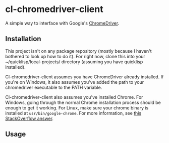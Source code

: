 # cl-chromedriver-client

A simple way to interface with Google's [ChromeDriver](https://developer.chrome.com/docs/chromedriver). 

## Installation

This project isn't on any package repository (mostly because I haven't bothered to look up how to do it). For right now, clone this into your ~/quicklisp/local-projects/ directory (assuming you have quicklisp installed).

Cl-chromedriver-client assumes you have ChromeDriver already installed. If you're on Windows, it also assumes you've added the path to your chromedriver executable to the PATH variable.

Cl-chromedriver-client also assumes you've installed Chrome. For Windows, going through the normal Chrome installation process should be enough to get it working. For Linux, make sure your chrome binary is installed at `usr/bin/google-chrome`. For more information, see [this StackOverflow answer](https://stackoverflow.com/a/49795348).


## Usage

